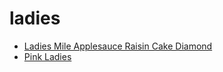 # ladies

 * [Ladies Mile Applesauce Raisin Cake Diamond](index/l/ladies-mile-applesauce-raisin-cake-diamond-10172.json)
 * [Pink Ladies](index/p/pink-ladies.json)

